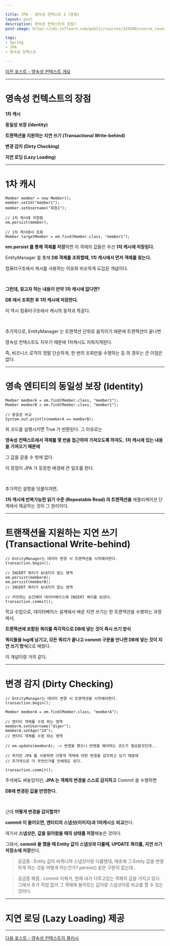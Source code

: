 ```yaml
---

title: JPA - 영속성 컨텍스트 2 (장점)
layout: post
description: 영속성 컨텍스트의 장점?
post-image: https://cdn.inflearn.com/public/courses/324109/course_cover/161476f8-f0b7-4b04-b293-ce648c2ea445/kyh_jsp.png

tags:
- Spring
- JPA
- 영속성 컨텍스트

---
```


[이전 포스트 - 영속성 컨텍스트 개요](https://diger-king.github.io/blog/JPA(%EC%98%81%EC%86%8D%EC%84%B1%EC%BB%A8%ED%85%8D%EC%8A%A4%ED%8A%B81))

---

# 영속성 컨텍스트의 장점

**1차 캐시**

**동일성 보장 (Identity)**

**트랜잭션을 지원하는 지연 쓰기 (Transactional Write-behind)**

**변경 감지 (Dirty Checking)**

**지연 로딩 (Lazy Loading)**

---

# 1차 캐시

    Member member = new Member();
    member.setId("member1");
    member.setUsername("회원1");

    // 1차 캐시에 저장됨
    em.persist(member);

    // 1차 캐시에서 조회
    Member targetMember = em.find(Member.class, "member1");


**em.persist 를 통해 객체를 저장**하면 이 객체의 값들은 우선 **1차 캐시에 저장된다.**

EntityManager 를 통해 **DB 객체를 조회할때, 1차 캐시에서 먼저 객체를 찾는다.**

컴퓨터구조에서 캐시를 사용하는 이유와 비슷하게 도입된 개념이다.

<br>

**그런데, 찾고자 하는 내용이 만약 1차 캐시에 없다면?**

**DB 에서 조회한 후 1차 캐시에 저장한다.**

이 역시 컴퓨터구조에서 캐시의 동작과 똑같다.

<br>

추가적으로, EntityManager 는 트랜잭션 단위로 움직이기 때문에 트랜잭션이 끝나면

영속성 컨텍스트도 지우기 때문에 1차캐시도 지워지게된다.

즉, 비즈니스 로직이 정말 단순하게, 한 번의 조회만을 수행하는 등 의 경우는 큰 이점은 없다.

---

# 영속 엔티티의 동일성 보장 (Identity)

    Member memberA = em.find(Member.class, "member1");
    Member memberB = em.find(Member.class, "member1");

    // 동일성 비교
    System.out.println(memberA == memberB);


위 코드를 실행시키면 True 가 반환된다. 그 이유로는

**영속성 컨텍스트에서 객체를 몇 번을 접근하여 가져오도록 하여도**, **1차 캐시에 있는 내용을 가져오기 때문에**

그 값을 같을 수 밖에 없다.

이 장점이 JPA 가 등장한 배경에 큰 일조를 한다.

<br>

추가적인 설명을 덧붙이자면, 

**1차 캐시에 반복가능한 읽기 수준 (Repeatable Read) 의 트랜잭션을** 애플리케이션 단계에서 제공하는 것이 그 원리이다.

---

# 트랜잭션을 지원하는 지연 쓰기 (Transactional Write-behind)

    // EntityManager는 데이터 변경 시 트랜잭션을 시작해야한다.
    transaction.begin();

    // INSERT 쿼리가 보내지지 않는 영역
    em.persist(memberA);
    em.persist(memberB);
    // INSERT 쿼리가 보내지지 않는 영역

    // 커밋하는 순간에야 데이터베이스에 INSERT 쿼리를 보낸다.
    transaction.commit();

학교 수업으로, 데이터베이스 설계에서 배운 지연 쓰기는 한 트랜잭션을 수행하는 과정에서,

**트랜잭션에 포함된 쿼리를 즉각적으로 DB에 넣는 것이 즉시 쓰기 방식**

**쿼리들을 log에 남기고, 모든 쿼리가 끝나고 commit 구문을 만나면 DB에 넣는 것이 지연 쓰기 방식**으로 배웠다.

이 개념이랑 거의 같다.

---

# 변경 감지 (Dirty Checking)

    // EntityManager는 데이터 변경 시 트랜잭션을 시작해야한다.
    transaction.begin();

    Member memberA = em.find(Member.class, "memberA");
    
    // 엔티티 객체를 수정 하는 영역
    memberA.setUsername("diger");
    memberA.setAge("24");
    // 엔티티 객체를 수정 하는 영역

    // em.update(memberA); -> 변경을 했으니 반영을 해야하는 코드가 필요할것인데..

    // 하지만 JPA 를 사용하면 이렇게 객체에 대한 변경을 감지하고 있기 때문에
    // 추가적으로 더 무엇인가를 안해줘도 된다.

    transaction.commit();

주석에도 써놓았지만, **JPA 는 객체의 변경을 스스로 감지하고** Commit 을 수행하면

**DB에 변경된 값을 반영한다.**

<br>

근데 **어떻게 변경을 감지할까?**

**commit 이 들어오면, 엔티티의 스냅샷(이미지)과 1차캐시**를 **비교**한다.

여기서 **스냅샷은, 값을 읽어왔을 때의 상태를 저장**해놓은 것이다.

그래서, **commit 을 했을 때 Entity 값이 스냅샷과 다를때, UPDATE 쿼리를, 지연 쓰기 저장소에 저장**한다.

> 궁금증 : Entity 값이 바뀌니까 스냅샷이랑 다를텐데, 애초에 그 Entity 값을 변경하게 하는 것을 어떻게 아는건가? persist() 같은 구문이 없는데..

> 궁금증 해결 : commit 자체가, 현재 내가 다루고있는 객체의 값을 가지고 있다. 그래서 추가 작업 없이 그 객체에 들어있는 값이랑 스냅샷이랑 비교를 할 수 있는 것이다.
---

# 지연 로딩 (Lazy Loading) 제공

---

[다음 포스트 - 영속성 컨텍스트의 플러시](https://diger-king.github.io/blog/JPA(%ED%94%8C%EB%9F%AC%EC%8B%9C))